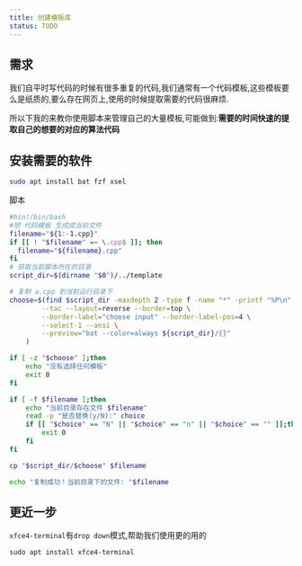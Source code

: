 ```yaml
---
title: 创建模板库
status: TODO
---
```


## 需求

我们自平时写代码的时候有很多重复的代码,我们通常有一个代码模板,这些模板要么是纸质的,要么存在网页上,使用的时候提取需要的代码很麻烦.

所以下我的来教你使用脚本来管理自己的大量模板,可能做到:**需要的时间快速的提取自己的想要的对应的算法代码**

## 安装需要的软件

```bash
sudo apt install bat fzf xsel
```

脚本

```bash
#bin!/bin/bash
#把 代码模板 生成成当前文件
filename="${1:-1.cpp}"
if [[ ! "$filename" =~ \.cpp$ ]]; then
  filename="${filename}.cpp"
fi
# 获取当前脚本所在的目录
script_dir=$(dirname "$0")/../template

# 复制 a.cpp 到当前运行目录下
choose=$(find $script_dir -maxdepth 2 -type f -name "*" -printf "%P\n" | fzf \
        --tac --layout=reverse --border=top \
        --border-label="choose input" --border-label-pos=4 \
        --select-1 --ansi \
        --preview="bat --color=always ${script_dir}/{}"
    )

if [ -z "$choose" ];then
    echo "没有选择任何模板"
    exit 0
fi

if [ -f $filename ];then
    echo "当前目录存在文件 $filename"
    read -p "是否替换(y/N):" choice
    if [[ "$choice" == "N" || "$choice" == "n" || "$choice" == "" ]];then
        exit 0
    fi
fi

cp "$script_dir/$choose" $filename

echo "复制成功！当前目录下的文件: "$filename
```

## 更近一步

`xfce4-terminal`有`drop down`模式,帮助我们使用更的用的


```
sudo apt install xfce4-terminal
```
